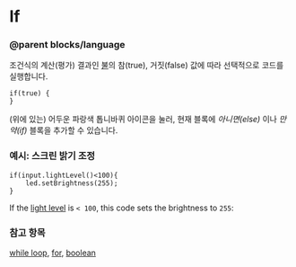 # If

### @parent blocks/language

조건식의 계산(평가) 결과인 [불](/blocks/logic/boolean)의 참(true), 거짓(false) 값에 따라 선택적으로 코드를 실행합니다.

```blocks
if(true) {
}
```

(위에 있는) 어두운 파랑색 톱니바퀴 아이콘을 눌러, 현재 블록에 *아니면(else)* 이나 *만약(if)* 블록을 추가할 수 있습니다.

### 예시: 스크린 밝기 조정

```blocks
if(input.lightLevel()<100){
    led.setBrightness(255);
}
```

If the [light level](/reference/input/light-level) is `< 100`, this code sets the brightness to `255`:

### 참고 항목

[while loop](/blocks/loops/while), [for](/blocks/loops/for), [boolean](/blocks/logic/boolean)